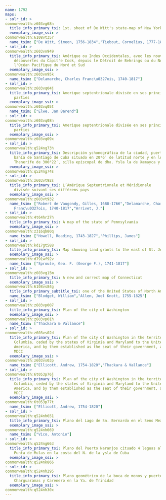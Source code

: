 ```yaml
---
name: 1792
maps:
- solr_id: > 
commonwealth:z603vg68n
  title_info_primary_tsi: 1st. sheet of De Witt's state-map of New York
  exemplary_image_ssi: > 
commonwealth:6108vt35r
  name_tsim: ["De Witt, Simeon, 1756-1834","Tiebout, Cornelius, 1777-1832"]
- solr_id: > 
commonwealth:z603vn949
  title_info_primary_tsi: Amérique ou Indes Occidentales, avec les nouvelles
    découvertes du Capit'e Cook, depuis le Détroit de Behrings ou du Nord, dans
    l'Océan Pacifique du Nord et Sud
  exemplary_image_ssi: > 
commonwealth:z603vn95k
  name_tsim: ["Delamarche, Charles Franc\u0327ois, 1740-1817"]
- solr_id: > 
commonwealth:z603vq04j
  title_info_primary_tsi: Amerique septentrionale divisée en ses principales
    parties
  exemplary_image_ssi: > 
commonwealth:z603vq05t
  name_tsim: ["Elwe, Jan Barend"]
- solr_id: > 
commonwealth:z603vq08n
  title_info_primary_tsi: Amerique septentrionale divisée en ses principales
    parties
  exemplary_image_ssi: > 
commonwealth:z603vq09x
- solr_id: > 
commonwealth:q524ng73h
  title_info_primary_tsi: Descripción ychonográfica de la ciudad, puerto y
    bahía de Santiago de Cuba situado en 20⁰6ʹ de latitud norte y en longd. de
    Thenerife de 300⁰22ʹ, silla episcopal de dha. Ysla la de Xamayca y la Florida
  exemplary_image_ssi: > 
commonwealth:q524ng74s
- solr_id: > 
commonwealth:z603vt92s
  title_info_primary_tsi: LʼAmérique Septentrionale et Méridionale
    divisée suivant ses différens pays
  exemplary_image_ssi: > 
commonwealth:z603vt932
  name_tsim: ["Robert de Vaugondy, Gilles, 1688-1766","Delamarche, Charles
    Franc\u0327ois, 1740-1817","Arrivet, J."]
- solr_id: > 
commonwealth:4t64hr27h
  title_info_primary_tsi: A map of the state of Pennsylvania
  exemplary_image_ssi: > 
commonwealth:z316qb80q
  name_tsim: ["Howell, Reading, 1743-1827","Phillips, James"]
- solr_id: > 
commonwealth:kd17gt588
  title_info_primary_tsi: Map showing land grants to the east of St. John
  exemplary_image_ssi: > 
commonwealth:d791wf92v
  name_tsim: ["Sproule, Geo. F. (George F.), 1741-1817"]
- solr_id: > 
commonwealth:z603vg15m
  title_info_primary_tsi: A new and correct map of Connecticut
  exemplary_image_ssi: > 
commonwealth:6108vs84g
  title_info_primary_subtitle_tsi: one of the United States of North America
  name_tsim: ["Blodget, William","Allen, Joel Knott, 1755-1825"]
- solr_id: > 
commonwealth:z603vp007
  title_info_primary_tsi: Plan of the city of Washington
  exemplary_image_ssi: > 
commonwealth:z603vp01h
  name_tsim: ["Thackara & Vallance"]
- solr_id: > 
commonwealth:z603vs02d
  title_info_primary_tsi: Plan of the city of Washington in the territory of
    Columbia, ceded by the states of Virginia and Maryland to the United States of
    America, and by them established as the seat of their government, after the year
    MDCC
  exemplary_image_ssi: > 
commonwealth:z603vs03p
  name_tsim: ["Ellicott, Andrew, 1754-1820","Thackara & Vallance"]
- solr_id: > 
commonwealth:6t053p76j
  title_info_primary_tsi: Plan of the city of Washington in the territory of
    Columbia, ceded by the states of Virginia and Maryland to the United States of
    America, and by them established as the seat of their government, after the year
    MDCC
  exemplary_image_ssi: > 
commonwealth:6t053p77t
  name_tsim: ["Ellicott, Andrew, 1754-1820"]
- solr_id: > 
commonwealth:q524nh651
  title_info_primary_tsi: Plano del Lago de Sn. Bernardo en el Seno Mexica no
  exemplary_image_ssi: > 
commonwealth:q524nh669
  name_tsim: ["Vico, Antonio"]
- solr_id: > 
commonwealth:q524ng663
  title_info_primary_tsi: Plano del Puerto Naranjos cituado 4 leguas al oeste de
    Punta de Mulas en la costa del N. de la ysla de Cuba
  exemplary_image_ssi: > 
commonwealth:q524nk866
- solr_id: > 
commonwealth:q524nh295
  title_info_primary_tsi: Plano geométrico de la boca de monos y puertos de
    Charguaramas y Carenero en la Ya. de Trinidad
  exemplary_image_ssi: > 
commonwealth:q524nh30x
---
```

